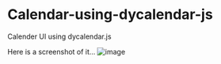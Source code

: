 # Calendar-using-dycalendar-js

Calender UI using dycalendar.js

Here is a screenshot of it...
![image](https://user-images.githubusercontent.com/60655182/121680356-13914900-cad7-11eb-9f63-7d1e1bca0188.png)
